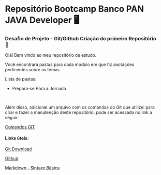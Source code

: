 # Repositório Bootcamp Banco PAN JAVA Developer :desktop_computer:
### Desafio de Projeto - Git/Github Criação do primeiro Repositório :open_file_folder:

Olá! Bem vindo ao meu repositório de estudo.

Você encontrará pastas para cada módulo em que fiz anotações pertinentes sobre os temas.

Lista de pastas:

- Prepara-se Para a Jornada

<br>

Além disso, adicionei um arquivo com os comandos do Git que utilizei para criar e fazer a manutenção deste repositório, pode ser acessado no link a seguir:

[Comandos GIT](https://github.com/matheushardman/desafio-dio-primeiro-repositorio/blob/main/ComandosGIT.md)

#### Links úteis:

[Git Download](https://git-scm.com/downloads)

[Github](https://github.com)

[Markdown - Sintaxe Básica](https://www.markdownguide.org/basic-syntax/)

